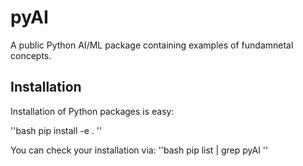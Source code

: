 # pyAI

A public Python AI/ML package containing examples of fundamnetal concepts.

## Installation
Installation of Python packages is easy:

''bash
pip install -e .
''

You can check your installation via:
''bash
pip list | grep pyAI
''
